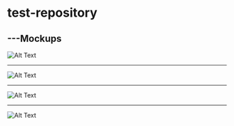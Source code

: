 # test-repository

---Mockups
---
![Alt Text](https://lh3.googleusercontent.com/C_wK5NgcmCzi-wD2jLQGqEtAp5KmmHqv3hPSbEaOk2-d2A8zaiIsa1QrBCq5llFtmxAkV80EbkgqdzfmZWs_0C02IaLgEcdTuo3gwcjA1tVhq_VeDNuRT9rOFEGvE9SAJZ5d5C0kqJIQ8m9ojAL69RsEI-ETbW2dBYch7q7bJYp5zsTIIv3ltkYEp3thUd8oJbYu4WY4g9FYbJuDyROGzIvTn4ejtV04xtf57boOJRhiJxxOGM83czVy5Uzl6fq5on3RW3_XQ5KsLZxK4akimJwf29L_S6wZIZbZYfr8-zmLjYfsa_e72bvVKCwLLricrWSSF1T9xLizTzOPdrI-hj0Y-cBZ-5YPyKmdGShjjvVJmSNqUDhN9b_GNAhtfFkyRNceWf9VyeUDPMwY8jI5-mXRG9ldL0V4zPnQQT4wvBedrbmmN2GOiU_c4o_gBwZSZnEwAiKUUj6qSX39gNpgQOItKgUpEg7uL6H-kDajkeN2Gz0i94VBuTBCc9ohTdxvACuI9jHwzUtUyFqmiNQiSaSy2hMzwtA0Z_W1JtAoyzrvvDmo8xNTzP2hMa4arJWlSuanAyagL0dbXhQbE-rrxMB7Q2udI-SX-J1aevNQC3Vf-9b4UShIM5UReSxodhhkSY-fIL-08AMXte698mEdSpL5h-qeibRk0v58_VEEMszB1LuE_Y2OaNCxvzAJuaZPQc7hldjWE2aszQJEyCHbA4f9=w1187-h667-no?authuser=0)

---

![Alt Text](https://lh3.googleusercontent.com/FKS0exJUf77DsGdJnjSn08LupwNwUuhovzdLgrFxm9Ate9dv9itjQNXyePeDSZ_a9FEWSgDzgnW1iKqVFwZh9mIlf-LeXwKtM_eZ4Cj2Li01JAQUhmd9S1h4GcwbIwVhBCDiCrpJDo2Q7zcDF2oqepte5TaKH2TICQFGcRbwA7wTvqMDh0r0Hv6cixQwNtXhH6IyZ497BN1KQXAFKQqhoei6krojgW5RCwJkRGZjPAPWCVpWBNbn0NzUeW-HeNtjbBYFW67cfd54MkCn-GIhSbhKO9F8Tll49f5eL-blBPYbKBVv9_HpACkL0OEDxQwGcnR2BxtnDaKTmGfHDpGnw0iHFHPqjqeFrqkUzIsnf8XXqy0qu5BzDSEWaU6otDTfO6w9MYDVXV6wWTMDvH2LXUCpopO00pZWiamPXFTILWUDLT4jko8_CE_JuttAqVkpj-8TQIhsm2Zq9kSK3LEtwictK57rjL6rvfhxTGO6TvFwSgFQggF0BUP3dYXb0WeBt6p5riyNpwozoLJszy7vdsaSiJRrtqXpEJ4vuTyFVTFwgG5Yw1YIS_t0fWB1Dk-soUa4EO2OuExH1hinnx4gA-jbREgwVatf99pzPfOCzx1RFN1PhHT7iGZnAY1EHP2KIU5o7pE4VBOYB8hEDKfxDR0DZq0eg4fC2v1t5SxJTy8CZF3Alvlrsq1oPP_3RV_94TwLfdd9fzpslEeSV1ekeQvn=w1187-h667-no?authuser=0)

---

![Alt Text](https://lh3.googleusercontent.com/VsE7sXiQzR1wzM3zNeU_J9nsHhoqLnDZD5sjQ4i8B5A_2rTTcujEiboPeWteHFSYceCZ5GaTiXeCSBxZt4rmnLM1z2oGrBdMXRTmS-exVI_ucZPnrj8zvXgYCEPNGt4pSJqtAW21Sf2CF4C40o0pHSR-XldFGEd41mz1oAsi19RT5jS2J9KD43X1-_mXAKuOEAH13ZqZrxMmsIjSxU3P5Hg_Eom2mtg192YdUFWmPzm2okIHczgKoV9UORys0zXkPCh2JRSoRJVLT9oJkykdXkcw79fsCI8SSAlpD4oCRsTRWuTZIZNZAY5tNC-fa89SVlHNiIXS7FThxpY6_qdkO8A4VxWyndJ84J-kX3lU50XTdZLLSySr_90ipYRg0aNvcPezDpRnP6WTIX_NjDCoAB6ZZK--3yUycyTyxQ6uz1JGtZoAWRwNLB5ctnL6WTMyrL6IxJzGWhg6t15Nk53JKU-sBzKKG_0hYcEdKFNw28ZUCNkqFIDppyLWm51QwIGM7J7WvxU9TOenS7unE539yzzVTs1ar1ITIdsSOcELjBpp1mAIyAY98hdgoN8ll8VZFaZLsbvCmGGfXDNOv6JX9HNlE2zbMzQqscoOEw5Am69DmMqzsLNCgFUR9lXsj0VDGTr5qt5OaWDSVxlrqo-s912IeZr9XbgJYVqIZBCNyJ6DI_XLd6OMM2-kP5fim7a37rfcrSqvRhRuE6X1Dnfk4Msr=w1187-h667-no?authuser=0)

---

![Alt Text](https://lh3.googleusercontent.com/GQni3oJKzyqg51UsNaZ2wmZySYOOxqU5lXFzJ5rPLCXrVswhSMpFEOpnapvWr53YfXLr1OBbhfrK8ElOpM1IBmRmz95SjPSF7tJ5amzpzaR3UcSa8ITaE6oxZiMX6umnaUj88Ww_O_18eA3X_btYNlZtTtcP2JFI68UWPyTbhHEqA32WoZMNEnx0977RNt2TwMJ-zvoLR-psh8bgtoLFsA-KOHwT_AYLDgPzsCwBDRFeUK7jLR8K1LARwxr2EX3OhnHIEozlivMj5YVEfkcclRFfywHIjMt9KKiPQrwvfTmVOpCfpJ0T4JmB3vpuVWYd_mvdpbaGiPI7a_C4mXAaH3VTcYXsfiW5j1uVY8pE1qne0QDDbhMf4Q9zeP3vWszaIKIpchBrgL1Mcn_L_qb2_JZscT3Zr5Xxi4JX_--ucQXoWKgq8rBgYh4DZ0kb3qe2p9kBq_PwOWfBtKRxyFmUdrTnK3jTZAor_9GRCP2s5d3li91cFa_iiuigH9y1QxcZu_t4XRDbJa63yv7ISdLtUJjG1Jx3IhILwPouhBmzQPkbeabOARv4RqHT2wfAv9RCRQYnWsuUyrZVam3f4WJ20zBj7t5qbj_DbTlF53HfZbdv-V1W_Et8P2W8qoDPNRvWlhxwlEKftL2iUWJsiTvsPuNgEG0MYiufXnPn1kBXf1xvOlzCHugZTwc0_1dOssgeGIzIb8tgRAP6vzHxviebr2Wc=w1187-h667-no?authuser=0)
